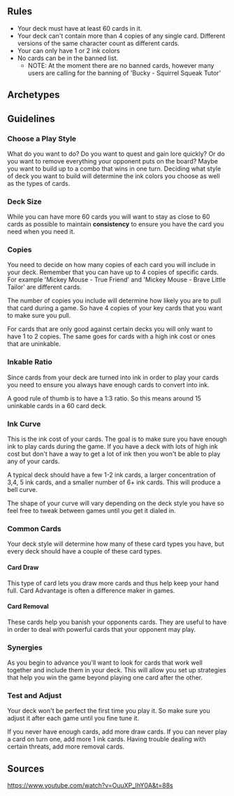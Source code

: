 ## Rules

- Your deck must have at least 60 cards in it.
- Your deck can't contain more than 4 copies of any single card. Different versions of the same character count as different cards.
- Your can only have 1 or 2 ink colors
- No cards can be in the banned list.
  - NOTE: At the moment there are no banned cards, however many users are calling for the banning of 'Bucky - Squirrel Squeak Tutor'

## Archetypes

## Guidelines

### Choose a Play Style

What do you want to do? Do you want to quest and gain lore quickly? Or do you want to remove everything your opponent puts on the board? Maybe you want to build up to a combo that wins in one turn. Deciding what style of deck you want to build will determine the ink colors you choose as well as the types of cards.

### Deck Size

While you can have more 60 cards you will want to stay as close to 60 cards as possible to maintain **consistency** to ensure you have the card you need when you need it.

### Copies

You need to decide on how many copies of each card you will include in your deck. Remember that you can have up to 4 copies of specific cards. For example 'Mickey Mouse - True Friend' and 'Mickey Mouse - Brave Little Tailor' are different cards.

The number of copies you include will determine how likely you are to pull that card during a game. So have 4 copies of your key cards that you want to make sure you pull.

For cards that are only good against certain decks you will only want to have 1 to 2 copies. The same goes for cards with a high ink cost or ones that are uninkable.

### Inkable Ratio

Since cards from your deck are turned into ink in order to play your cards you need to ensure you always have enough cards to convert into ink.

A good rule of thumb is to have a 1:3 ratio. So this means around 15 uninkable cards in a 60 card deck.

### Ink Curve

This is the ink cost of your cards. The goal is to make sure you have enough ink to play cards during the game. If you have a deck with lots of high ink cost but don't have a way to get a lot of ink then you won't be able to play any of your cards.

A typical deck should have a few 1-2 ink cards, a larger concentration of 3,4, 5 ink cards, and a smaller number of 6+ ink cards. This will produce a bell curve.

The shape of your curve will vary depending on the deck style you have so feel free to tweak between games until you get it dialed in.

### Common Cards

Your deck style will determine how many of these card types you have, but every deck should have a couple of these card types.

#### Card Draw

This type of card lets you draw more cards and thus help keep your hand full. Card Advantage is often a difference maker in games.

#### Card Removal

These cards help you banish your opponents cards. They are useful to have in order to deal with powerful cards that your opponent may play.

### Synergies

As you begin to advance you'll want to look for cards that work well together and include them in your deck. This will allow you set up strategies that help you win the game beyond playing one card after the other.

### Test and Adjust

Your deck won't be perfect the first time you play it. So make sure you adjust it after each game until you fine tune it.

If you never have enough cards, add more draw cards. If you can never play a card on turn one, add more 1 ink cards. Having trouble dealing with certain threats, add more removal cards.

## Sources

<https://www.youtube.com/watch?v=OuuXP_IhY0A&t=88s>
